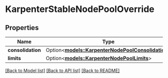 # KarpenterStableNodePoolOverride

## Properties

Name | Type | Description | Notes
------------ | ------------- | ------------- | -------------
**consolidation** | Option<[**models::KarpenterNodePoolConsolidation**](KarpenterNodePoolConsolidation.md)> |  | [optional]
**limits** | Option<[**models::KarpenterNodePoolLimits**](KarpenterNodePoolLimits.md)> |  | [optional]

[[Back to Model list]](../README.md#documentation-for-models) [[Back to API list]](../README.md#documentation-for-api-endpoints) [[Back to README]](../README.md)


